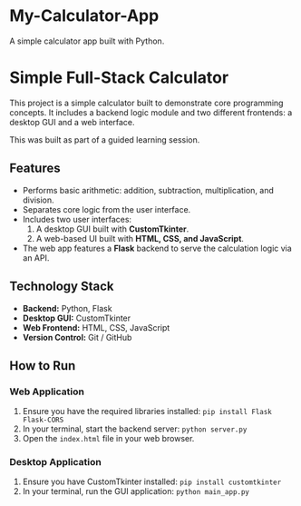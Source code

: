 # My-Calculator-App
A simple calculator app built with Python.
# Simple Full-Stack Calculator

This project is a simple calculator built to demonstrate core programming concepts. It includes a backend logic module and two different frontends: a desktop GUI and a web interface.

This was built as part of a guided learning session.

## Features

* Performs basic arithmetic: addition, subtraction, multiplication, and division.
* Separates core logic from the user interface.
* Includes two user interfaces:
    1.  A desktop GUI built with **CustomTkinter**.
    2.  A web-based UI built with **HTML, CSS, and JavaScript**.
* The web app features a **Flask** backend to serve the calculation logic via an API.

## Technology Stack

* **Backend:** Python, Flask
* **Desktop GUI:** CustomTkinter
* **Web Frontend:** HTML, CSS, JavaScript
* **Version Control:** Git / GitHub

## How to Run

### Web Application

1.  Ensure you have the required libraries installed: `pip install Flask Flask-CORS`
2.  In your terminal, start the backend server: `python server.py`
3.  Open the `index.html` file in your web browser.

### Desktop Application

1.  Ensure you have CustomTkinter installed: `pip install customtkinter`
2.  In your terminal, run the GUI application: `python main_app.py`
